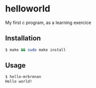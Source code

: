 # helloworld
My first c program, as a learning exercice

## Installation
```bash
$ make && sudo make install
```

## Usage
```bash
$ hello-mrbrenan
Hello world!
```
